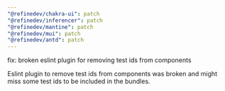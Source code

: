 ```yaml
---
"@refinedev/chakra-ui": patch
"@refinedev/inferencer": patch
"@refinedev/mantine": patch
"@refinedev/mui": patch
"@refinedev/antd": patch
---
```


fix: broken eslint plugin for removing test ids from components

Eslint plugin to remove test ids from components was broken and might miss some test ids to be included in the bundles.

